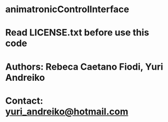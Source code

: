 # animatronicControlInterface

# Read LICENSE.txt before use this code
# Authors: Rebeca Caetano Fiodi, Yuri Andreiko
# Contact: yuri_andreiko@hotmail.com 
